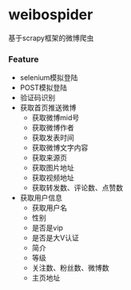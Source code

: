 # weibospider
基于scrapy框架的微博爬虫

### Feature
* selenium模拟登陆
* POST模拟登陆
* 验证码识别
* 获取首页推送微博
  * 获取微博mid号
  * 获取微博作者
  * 获取发表时间
  * 获取微博文字内容
  * 获取来源页
  * 获取图片地址
  * 获取视频地址
  * 获取转发数、评论数、点赞数
* 获取用户信息
  * 获取用户名
  * 性别
  * 是否是vip
  * 是否是大V认证
  * 简介
  * 等级
  * 关注数、粉丝数、微博数
  * 主页地址
